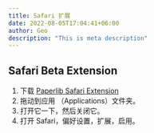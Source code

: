 ```yaml
---
title: Safari 扩展 
date: 2022-08-05T17:04:41+06:00
author: Geo
description: "This is meta description"
---
```


## Safari Beta Extension

1. 下载 [Paperlib Safari Extension](https://objectstorage.uk-london-1.oraclecloud.com/n/lrarf8ozesjn/b/bucket-20220130-2329/o/distribution%2Fsafari_ext%2FPaperlib%20Safari%20Extension.zip)
2. 拖动到应用 （Applications）文件夹。
3. 打开它一下，然后关闭它。
4. 打开 Safari，偏好设置，扩展，启用。